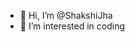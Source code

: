 - 👋 Hi, I’m @ShakshiJha
- 👀 I’m interested in coding

<!---
ShakshiJha/ShakshiJha is a ✨ special ✨ repository because its `README.md` (this file) appears on your GitHub profile.
You can click the Preview link to take a look at your changes.
--->
